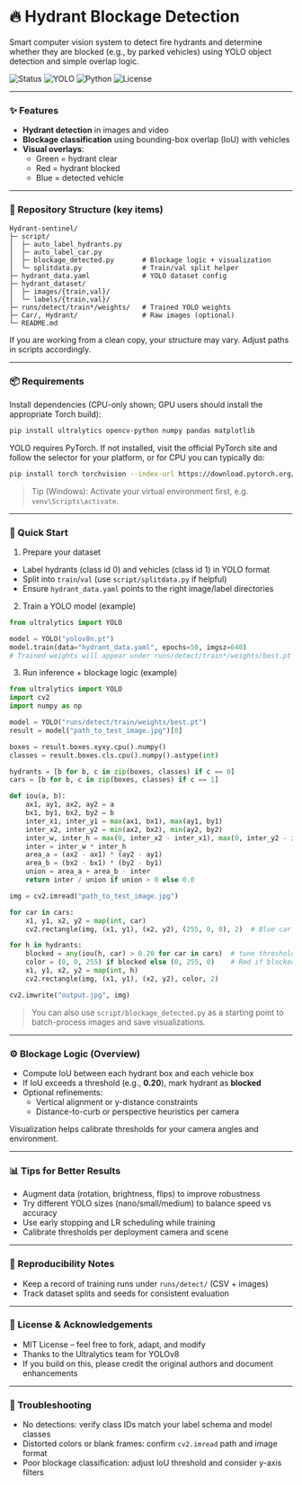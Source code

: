 # 🔥 Hydrant Blockage Detection

Smart computer vision system to detect fire hydrants and determine whether they are blocked (e.g., by parked vehicles) using YOLO object detection and simple overlap logic.

![Status](https://img.shields.io/badge/status-active-brightgreen) ![YOLO](https://img.shields.io/badge/YOLO-v8-blue) ![Python](https://img.shields.io/badge/Python-3.10%2B-3776AB) ![License](https://img.shields.io/badge/license-MIT-lightgray)

---

### ✨ Features
- **Hydrant detection** in images and video
- **Blockage classification** using bounding-box overlap (IoU) with vehicles
- **Visual overlays**:
  - Green = hydrant clear
  - Red = hydrant blocked
  - Blue = detected vehicle

---

### 📁 Repository Structure (key items)
```
Hydrant-sentinel/
├─ script/
│  ├─ auto_label_hydrants.py
│  ├─ auto_label_car.py
│  ├─ blockage_detected.py       # Blockage logic + visualization
│  └─ splitdata.py               # Train/val split helper
├─ hydrant_data.yaml             # YOLO dataset config
├─ hydrant_dataset/
│  ├─ images/{train,val}/
│  └─ labels/{train,val}/
├─ runs/detect/train*/weights/   # Trained YOLO weights 
├─ Car/, Hydrant/                # Raw images (optional)
└─ README.md
```

If you are working from a clean copy, your structure may vary. Adjust paths in scripts accordingly.

---

### 📦 Requirements
Install dependencies (CPU-only shown; GPU users should install the appropriate Torch build):

```bash
pip install ultralytics opencv-python numpy pandas matplotlib
```

YOLO requires PyTorch. If not installed, visit the official PyTorch site and follow the selector for your platform, or for CPU you can typically do:

```bash
pip install torch torchvision --index-url https://download.pytorch.org/whl/cpu
```

> Tip (Windows): Activate your virtual environment first, e.g. `venv\Scripts\activate`.

---

### 🚀 Quick Start
1) Prepare your dataset
- Label hydrants (class id 0) and vehicles (class id 1) in YOLO format
- Split into `train`/`val` (use `script/splitdata.py` if helpful)
- Ensure `hydrant_data.yaml` points to the right image/label directories

2) Train a YOLO model (example)

```python
from ultralytics import YOLO

model = YOLO("yolov8n.pt")
model.train(data="hydrant_data.yaml", epochs=50, imgsz=640)
# Trained weights will appear under runs/detect/train*/weights/best.pt
```

3) Run inference + blockage logic (example)

```python
from ultralytics import YOLO
import cv2
import numpy as np

model = YOLO("runs/detect/train/weights/best.pt")
result = model("path_to_test_image.jpg")[0]

boxes = result.boxes.xyxy.cpu().numpy()
classes = result.boxes.cls.cpu().numpy().astype(int)

hydrants = [b for b, c in zip(boxes, classes) if c == 0]
cars = [b for b, c in zip(boxes, classes) if c == 1]

def iou(a, b):
    ax1, ay1, ax2, ay2 = a
    bx1, by1, bx2, by2 = b
    inter_x1, inter_y1 = max(ax1, bx1), max(ay1, by1)
    inter_x2, inter_y2 = min(ax2, bx2), min(ay2, by2)
    inter_w, inter_h = max(0, inter_x2 - inter_x1), max(0, inter_y2 - inter_y1)
    inter = inter_w * inter_h
    area_a = (ax2 - ax1) * (ay2 - ay1)
    area_b = (bx2 - bx1) * (by2 - by1)
    union = area_a + area_b - inter
    return inter / union if union > 0 else 0.0

img = cv2.imread("path_to_test_image.jpg")

for car in cars:
    x1, y1, x2, y2 = map(int, car)
    cv2.rectangle(img, (x1, y1), (x2, y2), (255, 0, 0), 2)  # Blue car

for h in hydrants:
    blocked = any(iou(h, car) > 0.20 for car in cars)  # tune threshold
    color = (0, 0, 255) if blocked else (0, 255, 0)    # Red if blocked, else Green
    x1, y1, x2, y2 = map(int, h)
    cv2.rectangle(img, (x1, y1), (x2, y2), color, 2)

cv2.imwrite("output.jpg", img)
```

> You can also use `script/blockage_detected.py` as a starting point to batch-process images and save visualizations.

---

### ⚙️ Blockage Logic (Overview)
- Compute IoU between each hydrant box and each vehicle box
- If IoU exceeds a threshold (e.g., **0.20**), mark hydrant as **blocked**
- Optional refinements:
  - Vertical alignment or y-distance constraints
  - Distance-to-curb or perspective heuristics per camera

Visualization helps calibrate thresholds for your camera angles and environment.

---

### 📊 Tips for Better Results
- Augment data (rotation, brightness, flips) to improve robustness
- Try different YOLO sizes (nano/small/medium) to balance speed vs accuracy
- Use early stopping and LR scheduling while training
- Calibrate thresholds per deployment camera and scene

---

### 🧪 Reproducibility Notes
- Keep a record of training runs under `runs/detect/` (CSV + images)
- Track dataset splits and seeds for consistent evaluation

---

### 📝 License & Acknowledgements
- MIT License – feel free to fork, adapt, and modify
- Thanks to the Ultralytics team for YOLOv8
- If you build on this, please credit the original authors and document enhancements

---

### 🙋 Troubleshooting
- No detections: verify class IDs match your label schema and model classes
- Distorted colors or blank frames: confirm `cv2.imread` path and image format
- Poor blockage classification: adjust IoU threshold and consider y-axis filters


